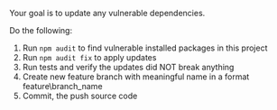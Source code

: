 Your goal is to update any vulnerable dependencies.

Do the following:

1. Run `npm audit` to find vulnerable installed packages in this project
2. Run `npm audit fix` to apply updates
3. Run tests and verify the updates did NOT break anything
4. Create new feature branch with meaningful name in a format feature\branch_name 
5. Commit, the push source code
